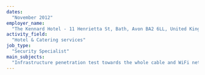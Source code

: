 ```yaml
---
dates:
  "November 2012"
employer_name:
  "The Kennard Hotel - 11 Henrietta St, Bath, Avon BA2 6LL, United Kingdom"
activity_field:
  "Hotel & Catering services"
job_type:
  "Security Specialist"
main_subjects:
  "Infrastructure penetration test towards the whole cable and WiFi networks."
---
```

